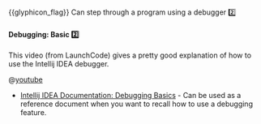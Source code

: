 <span id="outcomes">{{glyphicon_flag}} Can step through a program using a debugger :two:</span>

<div id="title">

#### Debugging: Basic :two:

</div>

<div id="body">

<div v-closeable alt="video: debugging in Intellij">

This video (from LaunchCode) gives a pretty good explanation of how to use the Intellij IDEA debugger.

@[youtube](1bCgzjatcr4)

</div>

* [Intellij IDEA Documentation: Debugging Basics](https://www.jetbrains.com/help/idea/debugger-basics.html) - Can be used as a reference document when you want to recall how to use a debugging feature.

</div>

<div id="extras">
</div>